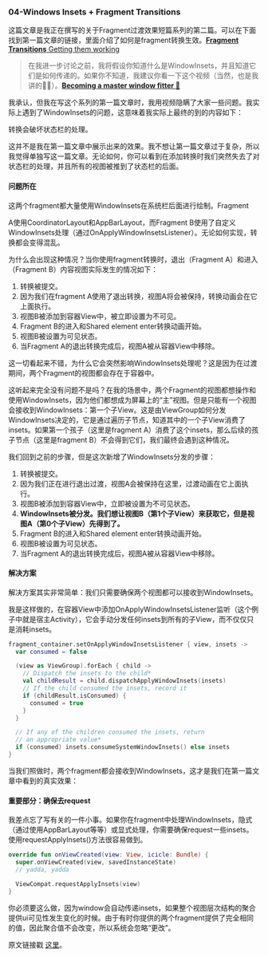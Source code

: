 ### 04-Windows Insets + Fragment Transitions

这篇文章是我正在撰写的关于Fragment过渡效果短篇系列的第二篇。可以在下面找到第一篇文章的链接，里面介绍了如何是fragment转换生效。[**Fragment Transitions** Getting them working](https://chris.banes.dev/2018/02/18/fragmented-transitions/)

> 在我进一步讨论之前，我将假设你知道什么是WindowInsets，并且知道它们是如何传递的。如果你不知道，我建议你看一下这个视频（当然，也是我讲的🙋‍♂️）。[**Becoming a master window fitter 🔧**](https://chris.banes.dev/talks/2017/becoming-a-master-window-fitter-lon)

我承认，但我在写这个系列的第一篇文章时，我用视频隐瞒了大家一些问题。我实际上遇到了WindowInsets的问题，这意味着我实际上最终的到的内容如下：

[](https://raw.githubusercontent.com/mzzdxt/AndroidNote/master/translation/imgs/pic_04_01.gif)

转换会破坏状态栏的处理。

这并不是我在第一篇文章中展示出来的效果。我不想让第一篇文章过于复杂，所以我觉得单独写这一篇文章。无论如何，你可以看到在添加转换时我们突然失去了对状态栏的处理，并且所有的视图被推到了状态栏的后面。

#### 问题所在

这两个fragment都大量使用WindowInsets在系统栏后面进行绘制。Fragment

A使用CoordinatorLayout和AppBarLayout，而Fragment B使用了自定义WindowInsets处理（通过OnApplyWindowInsetsListener）。无论如何实现，转换都会变得混乱。

为什么会出现这种情况？当你使用fragment转换时，退出（Fragment A）和进入（Fragment B）内容视图实际发生的情况如下：

1. 转换被提交。
2. 因为我们在fragment A使用了退出转换，视图A将会被保持，转换动画会在它上面执行。
3. 视图B被添加到容器View中，被立即设置为不可见。
4. Fragment B的进入和Shared element enter转换动画开始。
5. 视图B被设置为可见状态。
6. 当Fragment A的退出转换完成后，视图A被从容器View中移除。

这一切看起来不错，为什么它会突然影响WindowInsets处理呢？这是因为在过渡期间，两个Fragment的视图都会存在于容器中。

这听起来完全没有问题不是吗？在我的场景中，两个Fragment的视图都想操作和使用WindowInsets，因为他们都想成为屏幕上的“主”视图。但是只能有一个视图会接收到WindowInsets：第一个子View。这是由ViewGroup如何分发WindowInsets决定的，它是通过遍历子节点，知道其中的一个子View消费了insets。如果第一个孩子（这里是fragment A）消费了这个insets，那么后续的孩子节点（这里是fragment B）不会得到它们，我们最终会遇到这种情况。

我们回到之前的步骤，但是这次新增了WindowInsets分发的步骤：

1. 转换被提交。
2. 因为我们正在进行退出过渡，视图A会被保持在这里，过渡动画在它上面执行。
3. 视图B被添加到容器View中，立即被设置为不可见状态。
4. **WindowInsets被分发。我们想让视图B（第1个子View）来获取它，但是视图A（第0个子View）先得到了。**
5. Fragment B的进入和Shared element enter转换动画开始。
6. 视图B被设置为可见状态。
7. 当Fragment A的退出转换完成后，视图A被从容器View中移除。

#### 解决方案

解决方案其实非常简单：我们只需要确保两个视图都可以接收到WindowInsets。

我是这样做的，在容器View中添加OnApplyWindowInsetsListener监听（这个例子中就是宿主Activity），它会手动分发任何insets到所有的子View，而不仅仅只是消耗insets。

```kotlin
fragment_container.setOnApplyWindowInsetsListener { view, insets ->
  var consumed = false

  (view as ViewGroup).forEach { child ->
    // Dispatch the insets to the child*
    val childResult = child.dispatchApplyWindowInsets(insets)
    // If the child consumed the insets, record it
    if (childResult.isConsumed) {
      consumed = true
    }
  }

  // If any of the children consumed the insets, return
  // an appropriate value*
  if (consumed) insets.consumeSystemWindowInsets() else insets
}
```

当我们照做时，两个fragment都会接收到WindowInsets，这才是我们在第一篇文章中看到的真实效果：

[](https://raw.githubusercontent.com/mzzdxt/AndroidNote/master/translation/imgs/pic_04_02.gif)

#### 重要部分：确保去request

我差点忘了写有关的一件小事。如果你在fragment中处理WindowInsets，隐式（通过使用AppBarLayout等等）或显式处理，你需要确保request一些insets。使用requestApplyInsets()方法很容易做到。

```kotlin
override fun onViewCreated(view: View, icicle: Bundle) {
  super.onViewCreated(view, savedInstanceState)
  // yadda, yadda

  ViewCompat.requestApplyInsets(view)
}
```

你必须要这么做，因为window会自动传递insets，如果整个视图层次结构的聚合提供ui可见性发生变化的时候。由于有时你提供的两个fragment提供了完全相同的值，因此聚合值不会改变，所以系统会忽略“更改”。

原文链接戳 [这里](https://chris.banes.dev/2018/03/01/window-insets-fragment-transitions/)。